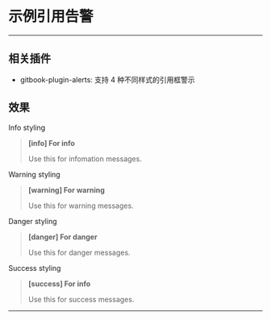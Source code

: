 # 示例引用告警

------

## 相关插件

- gitbook-plugin-alerts: 支持 4 种不同样式的引用框警示

## 效果

Info styling
> **[info] For info**
>
> Use this for infomation messages.

Warning styling
> **[warning] For warning**
>
> Use this for warning messages.

Danger styling
> **[danger] For danger**
>
> Use this for danger messages.

Success styling
> **[success] For info**
>
> Use this for success messages.


------
